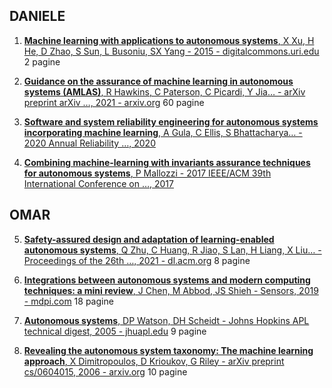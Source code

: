 ## **DANIELE**

1. [**Machine learning with applications to autonomous systems**, X Xu, H He, D Zhao, S Sun, L Busoniu, SX Yang - 2015 - digitalcommons.uri.edu](https://digitalcommons.uri.edu/cgi/viewcontent.cgi?article=1019&context=ele_facpubs) 2 pagine



3. [**Guidance on the assurance of machine learning in autonomous systems (AMLAS)**, R Hawkins, C Paterson, C Picardi, Y Jia… - arXiv preprint arXiv …, 2021 - arxiv.org](https://arxiv.org/pdf/2102.01564) 60 pagine

7. [**Software and system reliability engineering for autonomous systems incorporating machine learning**, A Gula, C Ellis, S Bhattacharya… - 2020 Annual Reliability …, 2020](https://ieeexplore.ieee.org/abstract/document/9153595)
6. [**Combining machine-learning with invariants assurance techniques for autonomous systems**, P Mallozzi - 2017 IEEE/ACM 39th International Conference on …, 2017](https://ieeexplore.ieee.org/abstract/document/7965396)

## **OMAR**




5. [**Safety-assured design and adaptation of learning-enabled autonomous systems**, Q Zhu, C Huang, R Jiao, S Lan, H Liang, X Liu… - Proceedings of the 26th …, 2021 - dl.acm.org](https://dl.acm.org/doi/pdf/10.1145/3394885.3431623) 8 pagine


2. [**Integrations between autonomous systems and modern computing techniques: a mini review**, J Chen, M Abbod, JS Shieh - Sensors, 2019 - mdpi.com](https://www.mdpi.com/1424-8220/19/18/3897) 18 pagine

1. [**Autonomous systems**, DP Watson, DH Scheidt - Johns Hopkins APL technical digest, 2005 - jhuapl.edu](https://secwww.jhuapl.edu/techdigest/content/techdigest/pdf/V26-N04/26-04-Watson.pdf) 9 pagine

4. [**Revealing the autonomous system taxonomy: The machine learning approach**, X Dimitropoulos, D Krioukov, G Riley - arXiv preprint cs/0604015, 2006 - arxiv.org](https://arxiv.org/pdf/cs/0604015) 10 pagine
